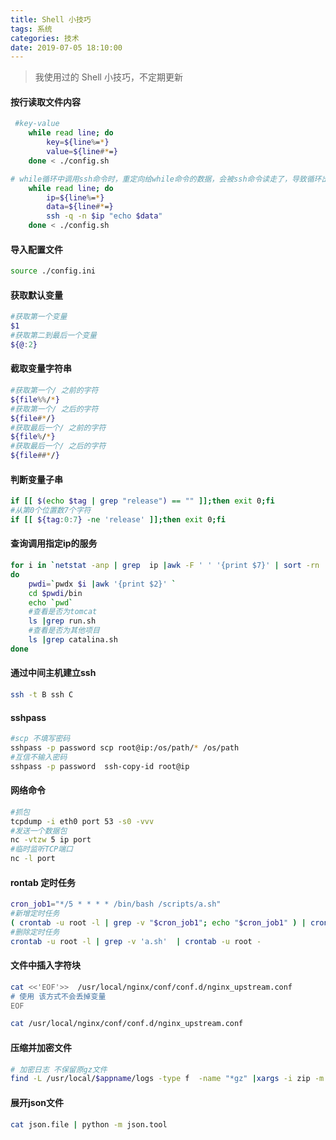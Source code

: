 ```yaml
---
title: Shell 小技巧
tags: 系统
categories: 技术
date: 2019-07-05 18:10:00
---
```

> 我使用过的 Shell 小技巧，不定期更新

#### 按行读取文件内容
```bash
 #key-value
	while read line; do
		key=${line%=*}
		value=${line#*=}
	done < ./config.sh

# while循环中调用ssh命令时，重定向给while命令的数据，会被ssh命令读走了，导致循环出问题
	while read line; do
		ip=${line%=*}
		data=${line#*=}
		ssh -q -n $ip "echo $data"
	done < ./config.sh
```
<!-- more -->
#### 导入配置文件
```bash
source ./config.ini
```

#### 获取默认变量
```bash
#获取第一个变量
$1
#获取第二到最后一个变量
${@:2}
```

#### 截取变量字符串
```bash
#获取第一个/ 之前的字符
${file%%/*}
#获取第一个/ 之后的字符
${file#*/}
#获取最后一个/ 之前的字符
${file%/*}
#获取最后一个/ 之后的字符
${file##*/}
```
#### 判断变量子串
```bash
if [[ $(echo $tag | grep "release") == "" ]];then exit 0;fi
#从第0个位置数7个字符
if [[ ${tag:0:7} -ne 'release' ]];then exit 0;fi
```
#### 查询调用指定ip的服务
```bash
for i in `netstat -anp | grep  ip |awk -F ' ' '{print $7}' | sort -rn | uniq |awk -F/ '{print $1}'`
do
	pwdi=`pwdx $i |awk '{print $2}' `
	cd $pwdi/bin 
	echo `pwd`
	#查看是否为tomcat
	ls |grep run.sh
	#查看是否为其他项目
	ls |grep catalina.sh
done
```

#### 通过中间主机建立ssh
```bash
ssh -t B ssh C
```

####  sshpass
```bash
#scp 不填写密码
sshpass -p password scp root@ip:/os/path/* /os/path
#互信不输入密码
sshpass -p password  ssh-copy-id root@ip
```

#### 网络命令
```bash
#抓包
tcpdump -i eth0 port 53 -s0 -vvv
#发送一个数据包
nc -vtzw 5 ip port
#临时监听TCP端口
nc -l port
```
#### rontab 定时任务
```bash
cron_job1="*/5 * * * * /bin/bash /scripts/a.sh"
#新增定时任务
( crontab -u root -l | grep -v "$cron_job1"; echo "$cron_job1" ) | crontab -u root -
#删除定时任务
crontab -u root -l | grep -v 'a.sh'  | crontab -u root -
```
#### 文件中插入字符块
```bash
cat <<'EOF'>>  /usr/local/nginx/conf/conf.d/nginx_upstream.conf
# 使用 该方式不会丢掉变量
EOF

cat /usr/local/nginx/conf/conf.d/nginx_upstream.conf
```

#### 压缩并加密文件
```bash
# 加密日志 不保留原gz文件
find -L /usr/local/$appname/logs -type f  -name "*gz" |xargs -i zip -m -rP passwd  {}.zip  {}
```

#### 展开json文件
```bash
cat json.file | python -m json.tool
```